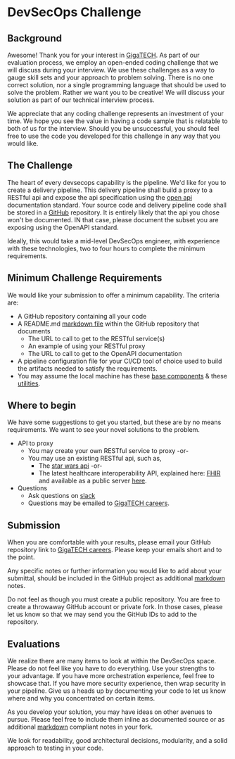 # DevSecOps Challenge

## Background

Awesome! Thank you for your interest in [GigaTECH][gtweb]. As part of our evaluation process, we employ an open-ended coding challenge that we will discuss during your interview. We use these challenges as a way to gauge skill sets and your approach to problem solving. There is no one correct solution, nor a single programming language that should be used to solve the problem. Rather we want you to be creative! We will discuss your solution as part of our technical interview process.

We appreciate that any coding challenge represents an investment of your time. We hope you see the value in having a code sample that is relatable to both of us for the interview. Should you be unsuccessful, you should feel free to use the code you developed for this challenge in any way that you would like.

## The Challenge

The heart of every devsecops capability is the pipeline. We'd like for you to create a delivery pipeline. This delivery pipeline shall build a proxy to a RESTful api and expose the api specification using the [open api](openapi) documentation standard. Your source code and delivery pipeline code shall be stored in a [GitHub](github) repository. It is entirely likely that the api you chose won't be documented. IN that case, please document the subset you are exposing using the OpenAPI standard.

Ideally, this would take a mid-level DevSecOps engineer, with experience with these technologies, two to four hours to complete the minimum requirements.

## Minimum Challenge Requirements

We would like your submission to offer a minimum capability. The criteria are:

- A GitHub repository containing all your code
- A README.md [markdown file](gfm) within the GitHub repository that documents
  - The URL to call to get to the RESTful service(s)
  - An example of using your RESTful proxy
  - The URL to call to get to the OpenAPI documentation
- A pipeline configuration file for your CI/CD tool of choice used to build the artifacts needed to satisfy the requirements.
- You may assume the local machine has these [base components](gtdevcomps) & these [utilities](gtdevutils).

## Where to begin

We have some suggestions to get you started, but these are by no means requirements. We want to see your novel solutions to the problem.

- API to proxy
  - You may create your own RESTful service to proxy -or-
  - You may use an existing RESTful api, such as,
    - The [star wars api](swapi) -or-
    - The latest healthcare interoperability API, explained here: [FHIR](fhir) and available as a public server [here](fhirservers).
- Questions
  - Ask questions on [slack](gtslack)
  - Questions may be emailed to [GigaTECH careers](gtcareersemail).

## Submission

When you are comfortable with your results, please email your GitHub repository link to [GigaTECH careers](gtcareersemail). Please keep your emails short and to the point.

Any specific notes or further information you would like to add about your submittal, should be included in the GitHub project as additional [markdown][gfm] notes.

Do not feel as though you must create a public repository. You are free to create a throwaway GitHub account or private fork. In those cases, please let us know so that we may send you the GitHub IDs to add to the repository.

## Evaluations

We realize there are many items to look at within the DevSecOps space. Please do not feel like you have to do everything. Use your strengths to your advantage. If you have more orchestration experience, feel free to showcase that. If you have more security experience, then wrap security in your pipeline. Give us a heads up by documenting your code to let us know where and why you concentrated on certain items.

As you develop your solution, you may have ideas on other avenues to pursue. Please feel free to include them inline as documented source or as additional [markdown][gfm] compliant notes in your fork.

We look for readability, good architectural decisions, modularity, and a solid approach to testing in your code.

[gtweb]:https://gigatech.net
[openapi]:https://swagger.io/specification/
[github]:https://github.com/
[gfm]:https://github.github.com/gfm/
[swapi]:https://swapi.dev/
[fhir]:http://hl7.org/fhir/
[fhirservers]:http://hl7.org/fhir/implsupport-module.html#7.0.4.1
[gtdevutils]:https://github.com/GigaTech-net/dev#this-environment-includes-the-following-utilities
[gtdevcomps]:https://github.com/GigaTech-net/dev#base-development-environment
[gtcareersemail]:mailto:careers@gigatech.net?subject=DevSecOps%20Challenge
[gtslack]:https://gigatech-net.slack.com/app_redirect?channel=general
